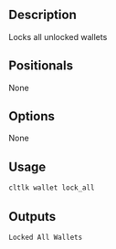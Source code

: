 ## Description
Locks all unlocked wallets


## Positionals
None
## Options
None
## Usage


```sh
cltlk wallet lock_all
```

## Outputs


```console
Locked All Wallets
```
